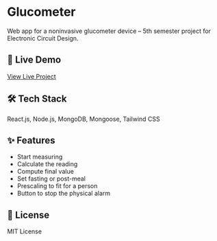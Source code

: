 # Glucometer

Web app for a noninvasive glucometer device – 5th semester project for Electronic Circuit Design.

## 🚀 Live Demo
[View Live Project](https://glucometer.vercel.app/)

## 🛠 Tech Stack
React.js, Node.js, MongoDB, Mongoose, Tailwind CSS

## ✨ Features
- Start measuring
- Calculate the reading
- Compute final value
- Set fasting or post-meal
- Prescaling to fit for a person
- Button to stop the physical alarm

## 📜 License
MIT License
